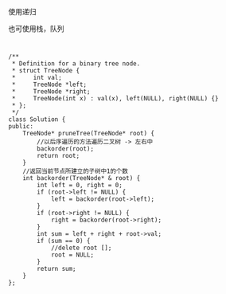 使用递归

也可使用栈，队列
<code>
<pre>
/**
 * Definition for a binary tree node.
 * struct TreeNode {
 *     int val;
 *     TreeNode *left;
 *     TreeNode *right;
 *     TreeNode(int x) : val(x), left(NULL), right(NULL) {}
 * };
 */
class Solution {
public:
    TreeNode* pruneTree(TreeNode* root) {
        //以后序遍历的方法遍历二叉树 -> 左右中
        backorder(root);
        return root;
    }
    //返回当前节点所建立的子树中1的个数
    int backorder(TreeNode* & root) {
        int left = 0, right = 0;
        if (root->left != NULL) {
            left = backorder(root->left);
        }
        if (root->right != NULL) {
            right = backorder(root->right);
        }
        int sum = left + right + root->val;
        if (sum == 0) {
            //delete root [];
            root = NULL;
        }
        return sum;
    }
};

</pre>
</code>
